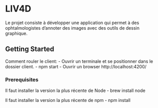 # LIV4D
Le projet consiste à développer une application qui permet à des ophtalmologistes d’annoter des images avec des outils de dessin graphique.

## Getting Started

Comment rouler le client:
    - Ouvrir un terminale et se positionner dans le dossier client.
    - npm start
    - Ouvrir un browser http://localhost:4200/

### Prerequisites
Il faut installer la version la plus récente de Node
    - brew install node

Il faut installer la version la plus récente de npm
    - npm install



